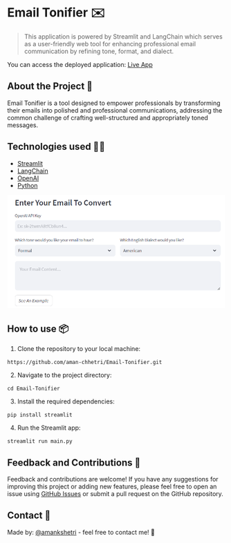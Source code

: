 # Email Tonifier ✉️

> This application is powered by Streamlit and LangChain which serves as a user-friendly web tool for enhancing professional email communication by refining tone, format, and dialect.

You can access the deployed application: [Live App](https://email-tonifier.streamlit.app/)

## About the Project 🧾

Email Tonifier is a tool designed to empower professionals by transforming their emails into polished and professional communications, addressing the common challenge of crafting well-structured and appropriately toned messages.

## Technologies used 🧑‍💻

- [Streamlit](https://streamlit.io/)
- [LangChain](https://python.langchain.com/docs/get_started/introduction)
- [OpenAI](https://openai.com/)
- [Python](https://www.python.org/)

![Cover](./cover_lighttheme1.png)

## **How to use 📦**

1. Clone the repository to your local machine:

```
https://github.com/aman-chhetri/Email-Tonifier.git
```

2. Navigate to the project directory:

```
cd Email-Tonifier
```

3. Install the required dependencies: 

```
pip install streamlit
```

4. Run the Streamlit app:

```
streamlit run main.py
```

## Feedback and Contributions 🤝

Feedback and contributions are welcome! If you have any suggestions for improving this project or adding new features, please feel free to open an issue using [GitHub Issues](https://github.com/aman-chhetri/Email-Tonifier/issues) or submit a pull request on the GitHub repository.

## Contact 📩
Made by: [@amankshetri](https://www.linkedin.com/in/amankshetri/) - feel free to contact me! 🙂
